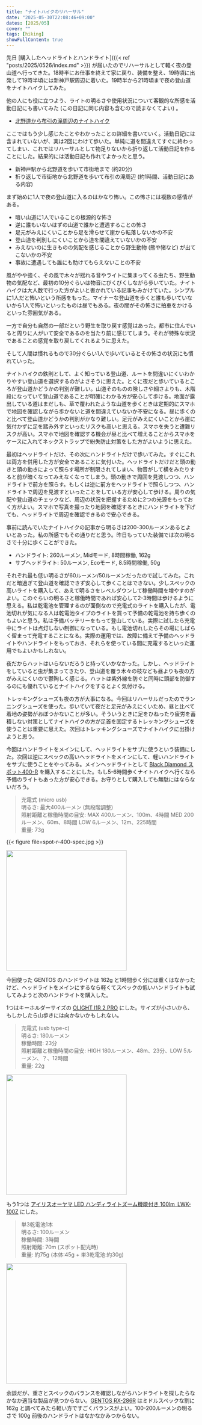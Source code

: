 ```yaml
---
title: "ナイトハイクのリハーサル"
date: "2025-05-30T22:08:46+09:00"
dates: [2025/05]
cover: ""
tags: [hiking]
showFullContent: true
---
```


先日 [購入したヘッドライトとハンドライト]({{< ref "posts/2025/0526/index.md" >}}) が届いたのでリハーサルとして軽く夜の登山道へ行ってきた。18時半にお仕事を終えて家に戻り、装備を整え、19時頃に出発して19時半頃には新神戸駅周辺に着いた。19時半から21時頃まで夜の登山道をナイトハイクしてみた。

他の人にも役に立つよう、ライトの明るさや使用状況について客観的な所感を活動日記にも書いてみた (この日記に同じ内容も含むので読まなくてよい) 。

* [北野道から布引の滝周辺のナイトハイク](https://yamap.com/activities/40353011)

ここではもう少し感じたことやわかったことの詳細を書いていく。活動日記には含まれていないが、実は2回にわけて歩いた。単純に道を間違えてすぐに終わってしまい、これではリハーサルとして物足りないから折り返して活動日記を作ることにした。結果的には活動日記も作れてよかったと思う。

* 新神戸駅から北野道を歩いて市街地まで (約20分)
* 折り返しで市街地から北野道を歩いて布引の滝周辺 (約1時間、活動日記にある内容)

まず始めに1人で夜の登山道に入るのはかなり怖い。この怖さには複数の感情がある。

* 暗い山道に1人でいることの根源的な怖さ
* 逆に誰もいないはずの山道で誰かと遭遇することの怖さ
* 足元がみえにくいことから足を滑らせて崖から転落しないかの不安
* 登山道を判別しにくいことから道を間違えていないかの不安
* みえないのに生きものの気配を感じることから野生動物 (熊や猪など) が出てこないかの不安
* 事故に遭遇しても誰にも助けてもらえないことの不安

風がやや強く、その風で木々が揺れる音やライトに集まってくる虫たち、野生動物の気配など、最初の10分ぐらいは物音にびくびくしながら歩いていた。ナイトハイクは大人数で行った方がよいと書かれている記事もみかけていた。シンプルに1人だと怖いという所感をもった。マイナーな登山道を歩くと誰も歩いていないから1人で怖いといったものは昼でもある。夜の闇がその怖さに拍車をかけるといった雰囲気がある。

一方で自分も自然の一部だという野生を取り戻す感覚はあった。都市に住んでいると周りに人がいて安全であるのを当たり前に感じてしまう。それが特殊な状況であることの感覚を取り戻してくれるように思えた。

そして人間は慣れるもので30分ぐらい1人で歩いているとその怖さの状況にも慣れていった。

ナイトハイクの鉄則として、よく知っている登山道、ルートを間違いにくいわかりやすい登山道を選択するのがよさそうに思えた。とくに夜だと歩いているところが登山道かどうかの判別が難しい。山道そのものの険しさや細さよりも、木階段になっていて登山道であることが明確にわかる方が安心して歩ける。地面が露出している道はまだしも、草で覆われたような山道を歩くときは定期的にスマホで地図を確認しながら歩かないと道を間違えていないか不安になる。昼に歩くのと比べて登山道かどうかの判別がかなり難しい。足元がみえにくいことから崖に気付かずに足を踏み外すといったリスクも高いと思える。スマホを失うと遭難リスクが高い。スマホで地図を確認する機会が昼と比べて増えることからスマホをケースに入れてネックストラップで紛失防止対策をした方がよいように思えた。

最初はヘッドライトだけ、その次にハンドライトだけで歩いてみた。すぐにこれは両方を併用した方が安全であることに気付いた。ヘッドライトだけだと頭の動きと頭の動きによって照らす場所が制限されてしまい、物音がして横をみたりすると前が暗くなってみえなくなってしまう。頭の動きで周囲を見渡しつつ、ハンドライトで前方を照らす。もしくは逆に前方をヘッドライトで照らしつつ、ハンドライトで周辺を見渡すといったことをしている方が安心して歩ける。周りの気配や登山道のチェックなど、周辺の状況を把握するために2つの光源をもっておく方がよい。スマホで写真を撮ったり地図を確認するときにハンドライトを下げても、ヘッドライトで周辺を確認できるので安心できる。

事前に読んでいたナイトハイクの記事から明るさは200-300ルーメンあるとよいとあった。私の所感でもその通りだと思う。昨日もっていた装備では次の明るさで十分に歩くことができた。

* ハンドライト:  260ルーメン, Midモード, 8時間稼働, 162g
* サブヘッドライト: 50ルーメン, Ecoモード, 8.5時間稼働, 50g

それぞれ最も低い明るさが60ルーメン/50ルーメンだったので試してみた。これだと暗過ぎて登山道を確認できず安心して歩くことはできない。少しスペックの高いライトを購入して、あえて明るさをレベルダウンして稼働時間を増やすのがよい。このぐらいの明るさと稼働時間であれば安心して2-3時間は歩けるように思える。私は乾電池を管理するのが面倒なので充電式のライトを購入したが、電池切れが気になる人は乾電池タイプのライトを買って予備の乾電池を持ち歩くのもよいと思う。私は予備バッテリーをもって登山している。実際に試したら充電中にライトは点灯しない制御になっている。もし電池切れしたらその場にしばらく留まって充電することになる。実際の運用では、故障に備えて予備のヘッドライトやハンドライトをもっておき、それらを使っている間に充電するといった運用でもよいかもしれない。

夜だからハットはいらないだろうと持っていかなかった。しかし、ヘッドライトをしていると虫が集まってきたり、登山道を覆う木々の枝なども昼よりも夜の方がみえにくいので鬱陶しく感じる。ハットは紫外線を防ぐと同時に頭部を防御するのにも優れているとナイトハイクをするとよく気付ける。

トレッキングシューズも夜の方が大事になる。今回はリハーサルだったのでランニングシューズを使った。歩いていて夜だと足元がみえにくいため、昼と比べて着地の姿勢がおぼつかないことが多い。そういうときに足をひねったり疲労を蓄積しない対策としてナイトハイクの方が足首を固定するトレッキングシューズを使うことは重要に思えた。次回はトレッキングシューズでナイトハイクに出掛けようと思う。

今回はハンドライトをメインにして、ヘッドライトをサブに使うという装備にした。次回は逆にスペックの高いヘッドライトをメインにして、軽いハンドライトをサブに使うことをやってみる。メインヘッドライトとして [Black Diamond スポット400-R](https://blackdiamondequipment.com/products/spot-400-r-rechargeable-headlamp) を購入することにした。もし5-6時間歩くナイトハイクへ行くなら予備のライトもあった方が安心できる。お守りとして購入しても無駄にはならないだろう。

> 充電式 (micro usb)<br />
> 明るさ: 最大400ルーメン (無段階調整)<br />
> 照射距離と稼働時間の目安: MAX 400ルーメン、100m、4時間 MED 200ルーメン、60m、8時間 LOW 6ルーメン、12m、225時間<br />
> 重量: 73g<br />

{{< figure file=spot-r-400-spec.jpg >}}

<a href="https://amzn.to/3StbCME" target="_blank"><img src="https://m.media-amazon.com/images/I/61FqDMnMPrL._AC_SX679_.jpg" width="320"></a>

今回使った GENTOS のハンドライトは 162g と1時間歩く分には重くはなかったけど、ヘッドライトをメインにするなら軽くてスペックの低いハンドライトも試してみようと次のハンドライトを購入した。

1つはキーホルダーサイズの [OLIGHT I1R 2 PRO](https://jp.olight.com/store/olight-i1r-2-pro) にした。サイズが小さいから、もしかしたら山歩きには向かないかもしれない。

> 充電式 (usb type-c)<br />
> 明るさ: 180ルーメン<br />
> 稼働時間: 23分<br />
> 照射距離と稼働時間の目安: HIGH 180ルーメン、48m、23分、LOW 5ルーメン、？、12時間<br />
> 重量: 22g<br />

<a href="https://amzn.to/4kPexeV" target="_blank"><img src="https://m.media-amazon.com/images/I/61g61Cp4sBL._AC_SX679_.jpg" width="320"></a>

もう1つは [アイリスオーヤマ LED ハンディライトズーム機能付き 100lm LWK-100Z](https://www.irisohyama.co.jp/products/tool-diy-material/led-work-light/handy-light/with-led-handy-light-zoom-function) にした。

> 単3乾電池1本<br />
> 明るさ: 100ルーメン<br />
> 稼働時間: 3時間<br />
> 照射距離: 70m (スポット配光時)<br />
> 重量: 約75g (本体:45g + 単3乾電池:約30g)<br />

<a href="https://amzn.to/3Ft3sB8" target="_blank"><img src="https://m.media-amazon.com/images/I/51XMFGyZqQL._AC_SX679_.jpg" width="320"></a>

余談だが、重さとスペックのバランスを確認しながらハンドライトを探したらなかなか適当な製品が見つからない。[GENTOS RX-286R](https://www.gentos.jp/products/series/rx/rx-286r/) はミドルスペックな割に 162g と調べてみたら軽い方ですごくバランスがよい。100-200ルーメンの明るさで 100g 前後のハンドライトはなかなかみつからない。
